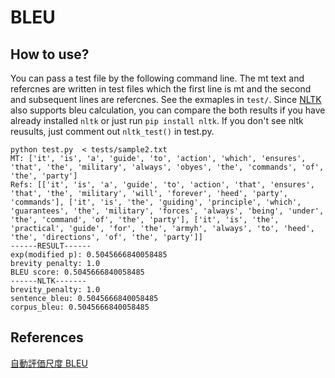 # BLEU

## How to use?

You can pass a test file by the following command line.
The mt text and refercnes are written in test files which the first line is mt and the second and subsequent lines are refercnes. See the exmaples in `test/`.
Since [NLTK](https://www.nltk.org/_modules/nltk/translate/bleu_score.html) also supports bleu calculation, you can compare the both results if you have already installed `nltk` or just run `pip install nltk`. If you don't see nltk reusults, just comment out `nltk_test()` in test.py.

```
python test.py  < tests/sample2.txt
MT: ['it', 'is', 'a', 'guide', 'to', 'action', 'which', 'ensures', 'that', 'the', 'military', 'always', 'obyes', 'the', 'commands', 'of', 'the', 'party']
Refs: [['it', 'is', 'a', 'guide', 'to', 'action', 'that', 'ensures', 'that', 'the', 'military', 'will', 'forever', 'heed', 'party', 'commands'], ['it', 'is', 'the', 'guiding', 'principle', 'which', 'guarantees', 'the', 'military', 'forces', 'always', 'being', 'under', 'the', 'command', 'of', 'the', 'party'], ['it', 'is', 'the', 'practical', 'guide', 'for', 'the', 'armyh', 'always', 'to', 'heed', 'the', 'directions', 'of', 'the', 'party']]
------RESULT------
exp(modified p): 0.5045666840058485
brevity penalty: 1.0
BLEU score: 0.5045666840058485
------NLTK-------
brevity_penalty: 1.0
sentence_bleu: 0.5045666840058485
corpus_bleu: 0.5045666840058485
```

## References
[自動評価尺度 BLEU](http://www2.nict.go.jp/astrec-att/member/mutiyama/corpmt/4.pdf)
